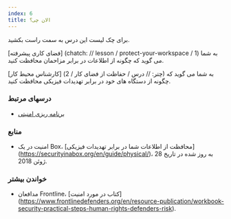 ```yaml
---
index: 6
title: الان چی؟
---
```

برای چک لیست این درس به سمت راست بکشید.

[فضای کاری پیشرفته] (chatch: // lesson / protect-your-workspace / 1) به شما می گوید که چگونه از اطلاعات در برابر مزاحمان محافظت کنید.

[کارشناس محیط کار] (چتر: // درس / حفاظت از فضای کار / 2) به شما می گوید که چگونه از دستگاه های خود در برابر تهدیدات فیزیکی محافظت کنید.

### درسهای مرتبط

*   [برنامه ریزی امنیتی](umbrella://assess-your-risk/security-planning)

### منابع

* امنیت در یک Box، [محافظت از اطلاعات شما در برابر تهدیدات فیزیکی] (https://securityinabox.org/en/guide/physical/)، به روز شده در تاریخ 28 ژوئن 2018.

### خواندن بیشتر

- مدافعان Frontline، [کتاب در مورد امنیت] (https://www.frontlinedefenders.org/en/resource-publication/workbook-security-practical-steps-human-rights-defenders-risk).